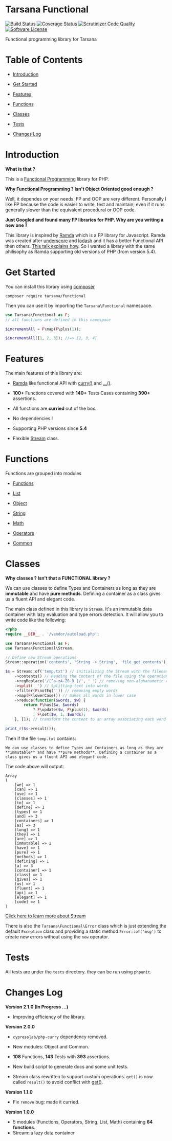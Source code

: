 # Tarsana Functional

[![Build Status](https://travis-ci.org/tarsana/functional.svg?branch=master)](https://travis-ci.org/tarsana/functional)
[![Coverage Status](https://coveralls.io/repos/github/tarsana/functional/badge.svg?branch=master)](https://coveralls.io/github/tarsana/functional?branch=master)
[![Scrutinizer Code Quality](https://scrutinizer-ci.com/g/tarsana/functional/badges/quality-score.png?b=master)](https://scrutinizer-ci.com/g/tarsana/functional/?branch=master)
[![Software License](https://img.shields.io/badge/license-MIT-brightgreen.svg?style=flat)](https://github.com/tarsana/functional/blob/master/LICENSE)

Functional programming library for Tarsana

# Table of Contents

- [Introduction](#introduction)

- [Get Started](#get-started)

- [Features](#features)

- [Functions](#functions)

- [Classes](#classes)

- [Tests](#tests)

- [Changes Log](#changes-log)


# Introduction

**What is that ?**

This is a [Functional Programming](https://en.wikipedia.org/wiki/Functional_programming) library for PHP.

**Why Functional Programming ? Isn't Object Oriented good enough ?**

Well, it dependes on your needs. FP and OOP are very different. Personally I like FP because the code is easier to write, test and maintain; even if it runs generally slower than the equivalent procedural or OOP code.

**Just Googled and found many FP libraries for PHP. Why are you writing a new one ?**

This library is inspired by [Ramda](http://ramdajs.com/) which is a FP library for Javascript. Ramda was created after [underscore](http://underscorejs.org/) and [lodash](https://lodash.com/) and it has a better Functional API then others. [This talk explains how](https://www.youtube.com/watch?v=m3svKOdZijA&app=desktop). So I wanted a library with the same philisophy as Ramda supporting old versions of PHP (from version 5.4).

# Get Started

You can install this library using [composer](https://getcomposer.org/)

```
composer require tarsana/functional
```

Then you can use it by importing the `Tarsana\Functional` namespace.

```php
use Tarsana\Functional as F;
// all functions are defined in this namespace

$incrementAll = F\map(F\plus(1));

$incrementAll([1, 2, 3]); //=> [2, 3, 4]
```

# Features

The main features of this library are:

- [Ramda](http://ramdajs.com/) like functional API with [curry()](https://github.com/tarsana/functional/blob/master/docs/functions.md#curry) and [__()](https://github.com/tarsana/functional/blob/master/docs/functions.md#__).

- **100+** Functions covered with **140+** Tests Cases containing **390+** assertions.

- All functions are **curried** out of the box.

- No dependencies !

- Supporting PHP versions since **5.4**

- Flexible [Stream](https://github.com/tarsana/functional/blob/master/docs/stream.md) class.

# Functions

Functions are grouped into modules

- [Functions](https://github.com/tarsana/functional/blob/master/docs/functions.md)

- [List](https://github.com/tarsana/functional/blob/master/docs/list.md)

- [Object](https://github.com/tarsana/functional/blob/master/docs/object.md)

- [String](https://github.com/tarsana/functional/blob/master/docs/string.md)

- [Math](https://github.com/tarsana/functional/blob/master/docs/math.md)

- [Operators](https://github.com/tarsana/functional/blob/master/docs/operators.md)

- [Common](https://github.com/tarsana/functional/blob/master/docs/common.md)

# Classes

**Why classes ? Isn't that a FUNCTIONAL library ?**

We can use classes to define Types and Containers as long as they are **immutable** and have **pure methods**. Defining a container as a class gives us a fluent API and elegant code.

The main class defined in this library is `Stream`. It's an immutable data container with lazy evaluation and type errors detection. It will allow you to write code like the following:

```php
<?php
require __DIR__ . '/vendor/autoload.php';

use Tarsana\Functional as F;
use Tarsana\Functional\Stream;

// Define new Stream operations
Stream::operation('contents', 'String -> String', 'file_get_contents');

$s = Stream::of('temp.txt') // initializing the Stream with the filename
    ->contents() // Reading the content of the file using the operation we defined
    ->regReplace('/[^a-zA-Z0-9 ]/', ' ') // removing non-alphanumeric chars
    ->split(' ') // Splitting text into words
    ->filter(F\notEq('')) // removing empty words
    ->map(F\lowerCase()) // makes all words in lower case
    ->reduce(function($words, $w) {
        return F\has($w, $words)
            ? F\update($w, F\plus(1), $words)
            : F\set($w, 1, $words);
    }, []); // transform the content to an array associating each word to occurences

print_r($s->result());
```

Then if the file `temp.txt` contains:

```
We can use classes to define Types and Containers as long as they are **immutable** and have **pure methods**. Defining a container as a class gives us a fluent API and elegant code.
```

The code above will output:

```
Array
(
    [we] => 1
    [can] => 1
    [use] => 1
    [classes] => 1
    [to] => 1
    [define] => 1
    [types] => 1
    [and] => 3
    [containers] => 1
    [as] => 3
    [long] => 1
    [they] => 1
    [are] => 1
    [immutable] => 1
    [have] => 1
    [pure] => 1
    [methods] => 1
    [defining] => 1
    [a] => 3
    [container] => 1
    [class] => 1
    [gives] => 1
    [us] => 1
    [fluent] => 1
    [api] => 1
    [elegant] => 1
    [code] => 1
)
```

[Click here to learn more about Stream](https://github.com/tarsana/functional/blob/master/docs/stream.md)

There is also the `Tarsana\Functional\Error` class which is just extending the default `Exception` class and providing a static method `Error::of('msg')` to create new errors without using the `new` operator.

# Tests

All tests are under the `tests` directory. they can be run using `phpunit`.

# Changes Log

**Version 2.1.0 (In Progress ...)**

- Improving efficiency of the library.

**Version 2.0.0**

- `cypresslab/php-curry` dependency removed.

- New modules: Object and Common.

- **108** Functions, **143** Tests with **393** assertions.

- New build script to generate docs and some unit tests.

- Stream class rewritten to support custom operations. `get()` is now called `result()` to avoid conflict with [get()](https://github.com/tarsana/functional/blob/master/docs/object.md#get).

**Version 1.1.0**

- Fix `remove` bug: made it curried.

**Version 1.0.0**

- 5 modules (Functions, Operators, String, List, Math) containing **64 functions**.
- Stream: a lazy data container
